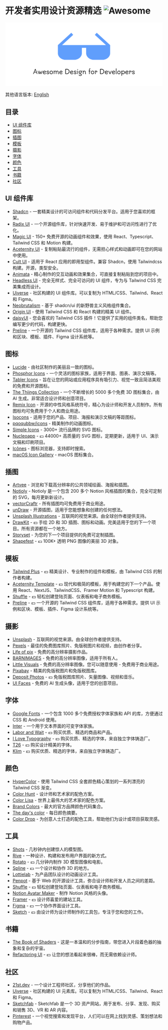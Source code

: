 # 开发者实用设计资源精选 ![Awesome](https://awesome.re/badge.svg)

![Banner](banner.svg)

其他语言版本: [English](README.md)

## 目录

- [UI 组件库](#ui-组件库)
- [图标](#图标)
- [插图](#插图)
- [模板](#模板)
- [摄影](#摄影)
- [字体](#字体)
- [颜色](#颜色)
- [工具](#工具)
- [书籍](#书籍)
- [社区](#社区)

## UI 组件库

- [Shadcn](https://ui.shadcn.com) - 一套精美设计的可访问组件和代码分发平台。适用于您喜欢的框架。
- [Radix UI](https://www.radix-ui.com/) - 一个开源组件库，针对快速开发、易于维护和可访问性进行了优化。
- [Magic UI](https://magicui.design) - 150+ 免费开源的动画组件和效果，使用 React、Typescript、Tailwind CSS 和 Motion 构建。
- [Aceternity UI](https://ui.aceternity.com) - 复制粘贴最流行的组件，无需担心样式和动画即可在您的网站中使用。
- [Cult UI](https://www.cult-ui.com) - 适用于 React 应用的即用型组件。兼容 Shadcn，使用 Tailwindcss 构建。开源，类型安全。
- [Animata](https://animata.design) - 精心制作的交互动画和效果集合，可直接复制粘贴到您的项目中。
- [Headless UI](https://headlessui.com) - 完全无样式、完全可访问的 UI 组件，专为与 Tailwind CSS 完美集成而设计。
- [Uiverse](https://uiverse.io) - 社区构建的 UI 组件库。可以复制为 HTML/CSS、Tailwind、React 和 Figma。
- [Neobrutalism](https://www.neobrutalism.dev) - 基于 shadcn/ui 的新野兽主义风格组件集合。
- [Origin UI](https://originui.com) - 使用 Tailwind CSS 和 React 构建的精美 UI 组件。
- [daisyUI](https://daisyui.com) - 您会喜欢的 Tailwind CSS 插件！它提供了实用的组件类名，帮助您编写更少的代码，构建更快。
- [Preline](https://preline.co) - 一个开源的 Tailwind CSS 组件库，适用于各种需求。提供 UI 示例和区块、模板、插件、Figma 设计系统等。

## 图标

- [Lucide](https://lucide.dev/) - 由社区制作的美丽且一致的图标。
- [Phosphor Icons](https://phosphoricons.com) - 一个灵活的图标家族，适用于界面、图表、演示文稿等。
- [Tabler Icons](https://tabler.io/icons) - 旨在让您的网站或应用程序具有吸引力、视觉一致且简洁美观的免费和开源图标。
- [The Thiings Collection](https://www.thiings.co) - 一个不断增长的 5000 多个免费 3D 图标集合，由 AI 生成。非常适合设计师和创意项目。
- [Remix Icon](https://remixicon.com) - 开源的中性风格系统符号，精心为设计师和开发人员制作。所有图标均可免费用于个人和商业用途。
- [Isocons](https://www.isocons.app) - 适用于您的产品、项目、海报和演示文稿的等距图标。
- [pqoqubbw/icons](https://icons.pqoqubbw.dev) - 精美制作的动画图标。
- [Simple Icons](https://simpleicons.org) - 3000+ 流行品牌的 SVG 图标。
- [Nucleoapp](https://nucleoapp.com) - 💵 44000+ 高质量的 SVG 图标，定期更新，适用于 UI、演示文稿和印刷项目。
- [Icônes](https://icones.js.org) - 图标浏览器，支持即时搜索。
- [macOS Icon Gallery](https://www.macosicongallery.com) - macOS 图标集合。

## 插图

- [Artvee](https://artvee.com) - 浏览和下载高分辨率的公共领域绘画、海报和插图。
- [Notioly](https://notioly.com) - Notioly 是一个包含 200 多个 Notion 风格插图的集合，完全可定制的 SVG，每月更新新设计。
- [vectorCraftr](https://vectorcraftr.com) - 所有插图均可免费用于商业用途。
- [unDraw](https://undraw.co) - 开源插图，适用于您能想象和创建的任何想法。
- [Unsplash Illustrations](https://unsplash.com/illustrations) - 互联网的视觉来源。由全球创作者提供支持。
- [DrawKit](https://www.drawkit.com) - 💵 手绘 2D 和 3D 插图、图标和动画。完美适用于您的下一个项目。所有资源都在一个地方。
- [Storyset](https://storyset.com) - 为您的下一个项目提供的免费可定制插图。
- [Shapefest](https://shapefest.com) - 💵 100K+ 透明 PNG 图像的美丽 3D 对象。

## 模板

- [Tailwind Plus](https://tailwindcss.com/plus) - 💵 精美设计、专业制作的组件和模板，由 Tailwind CSS 的制作者构建。
- [Aceternity Template](https://pro.aceternity.com/templates) - 💵 现代和极简的模板，用于构建您的下一个产品。使用 React、NextJS、TailwindCSS、Framer Motion 和 Typescript 构建。
- [Shuffle](https://shuffle.dev/) - 💵 轻松创建登陆页面、仪表板和电子商务模板。
- [Preline](https://preline.co) - 💵 一个开源的 Tailwind CSS 组件库，适用于各种需求。提供 UI 示例和区块、模板、插件、Figma 设计系统等。

## 摄影

- [Unsplash](https://unsplash.com) - 互联网的视觉来源。由全球创作者提供支持。
- [Pexels](https://www.pexels.com) - 最佳的免费图库照片、免版税图片和视频，由创作者分享。
- [Life of pix](https://www.lifeofpix.com) - 免费的高分辨率摄影作品。
- [BARNIMAGES](https://barnimages.com) - 免费的高分辨率图像，适用于所有人。
- [Little Visuals](https://littlevisuals.co) - 免费的高分辨率图像。您可以随意使用 - 免费用于商业用途。
- [Pixabay](https://pixabay.com) - 精美的免版税图片和免版税图库。
- [Deposit Photos](https://depositphotos.com) - 💵 免版税图库照片、矢量图像、视频和音乐。
- [UI Faces](https://uifaces.co) - 免费的 AI 生成头像，适用于您的创意项目。

## 字体

- [Google Fonts](https://fonts.google.com) - 一个包含 1000 多个免费授权字体家族和 API 的库，方便通过 CSS 和 Android 使用。
- [Inter](https://rsms.me/inter/) - 一个用于文本界面的可变字体家族。
- [Labor and Wait](https://www.laborandwait.xyz) - 💵 购买优质、精选的商品和产品。
- [I Love Typography](https://fonts.ilovetypography.com) - 💵 购买优质、精选的字体，来自独立字体铸造厂。
- [T26](https://www.t26.com) - 💵 购买设计精美的字体。
- [Klim](https://klim.co.nz) - 💵 购买优质、精选的字体，来自独立字体铸造厂。

## 颜色

- [HyperColor](https://hypercolor.dev) - 使用 Tailwind CSS 全套颜色精心策划的一系列漂亮的 Tailwind CSS 渐变。
- [Color Hunt](https://colorhunt.co) - 设计师和艺术家的配色方案。
- [Color Lisa](https://colorlisa.com) - 世界上最伟大的艺术家的配色方案。
- [Brand Colors](https://brandcolors.net) - 最大的官方品牌颜色代码集合。
- [The day's color](https://www.thedayscolor.com) - 每日颜色摘要。
- [Color Drop](https://colordrop.io) - 为创意人士打造的配色工具，帮助他们为设计或项目获取灵感。

## 工具

- [Shots](https://shots.so) - 几秒钟内创建惊人的模型图。
- [Rive](https://rive.app) - 一种设计、构建和发布用户界面的新方式。
- [Rotato](https://rotato.app) - 💵 几分钟内制作 3D 模型图像和电影。
- [Spline](https://spline.design) - 💵 一个设计和协作 3D 的地方。
- [Lottielab](https://www.lottielab.com) - 为产品团队设计的动画设计工具。
- [Penpot](https://penpot.app) - 基于 Web 的开源设计工具，弥合设计师和开发人员之间的差距。
- [Shuffle](https://shuffle.dev/) - 💵 轻松创建登陆页面、仪表板和电子商务模板。
- [Notion Avatar Maker](https://notion-avatar.app) - 制作 Notion 风格的头像。
- [Framer](https://www.framer.com) - 💵 设计师喜爱的建站工具。
- [Figma](https://www.figma.com) - 💵 一个协作界面设计工具。
- [Sketch](https://www.sketch.com) - 💵 由设计师为设计师制作的工具包，专注于您和您的工作。

## 书籍

- [The Book of Shaders](https://thebookofshaders.com) - 这是一本温和的分步指南，带您进入片段着色器的抽象和复杂的宇宙。
- [Refactoring UI](https://www.refactoringui.com) - 💵 让您的想法看起来很棒，而无需依赖设计师。

## 社区

- [21st.dev](https://21st.dev) - 一个设计工程师社区，分享他们的作品。
- [Uiverse](https://uiverse.io) - 社区构建的 UI 元素库。可以复制为 HTML/CSS、Tailwind、React 和 Figma。
- [Sketchfab](https://sketchfab.com) - Sketchfab 是一个 3D 资产网站，用于发布、分享、发现、购买和销售 3D、VR 和 AR 内容。
- [Pinterest](https://pinterest.com) - 一个视觉搜索和发现平台，人们可以在网上找到灵感、策划想法和购物产品。

